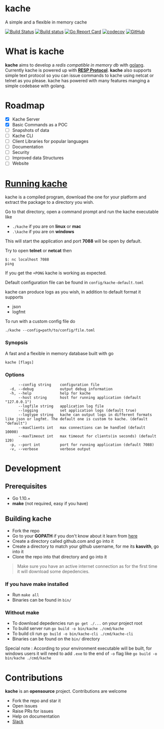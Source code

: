 # kache
A simple and a flexible in memory cache

[![Build Status](https://travis-ci.org/kasvith/kache.svg?branch=master)](https://travis-ci.org/kasvith/kache)
[![Build status](https://ci.appveyor.com/api/projects/status/40cr0460vgqyyor8/branch/master?svg=true)](https://ci.appveyor.com/project/kasvith/kache/branch/master)
[![Go Report Card](https://goreportcard.com/badge/github.com/kasvith/kache)](https://goreportcard.com/report/github.com/kasvith/kache)
[![codecov](https://codecov.io/gh/kasvith/kache/branch/master/graph/badge.svg)](https://codecov.io/gh/kasvith/kache)
[![GitHub](https://img.shields.io/github/license/mashape/apistatus.svg)](https://github.com/kasvith/kache/blob/master/LICENSE)

# What is kache
**kache** aims to develop a *redis compatible in memory db* with [golang](https://golang.org/ "go"). Currently kache is powered up with **[RESP Protocol](https://redis.io/topics/protocol "RESP")**.
**kache** also supports simple text protocol so you can issue commands to kache using netcat or telnet as you please. kache has powered with many features manging a simple codebase with golang.

# Roadmap
- [x] Kache Server
- [x] Basic Commands as a POC
- [ ] Snapshots of data
- [ ] Kache CLI
- [ ] Client Libraries for popular languages
- [ ] Documentation
- [ ] Security
- [ ] Improved data Structures
- [ ] Website

# [Running kache](#command-line-opts)

kache is a compiled program, download the one for your platform and extract the package to a directory you wish.

Go to that directory, open a command prompt and run the kache executable like

- `./kache` if you are on **linux** or **mac**
- `.\kache` if you are on **windows**

This will start the application and port **7088** will be open by default.

Try to open **telnet** or **netcat** then
```
$: nc localhost 7088
ping
```

If you get the `+PONG` kache is working as expected.

Default configuration file can be found in `config/kache-default.toml`

kache can produce logs as you wish, in addition to default format it supports 
 - json
 - logfmt

To run with a custom config file do

`./kache --config=path/to/config/file.toml`

### Synopsis

A fast and a flexible in memory database built with go

```
kache [flags]
```

### Options

```
      --config string    configuration file
  -d, --debug            output debug information
  -h, --help             help for kache
      --host string      host for running application (default "127.0.0.1")
      --logfile string   application log file
      --logging          set application logs (default true)
      --logtype string   kache can output logs in different formats like json or logfmt. The default one is custom to kache. (default "default")
      --maxClients int   max connections can be handled (default 10000)
      --maxTimeout int   max timeout for clients(in seconds) (default 120)
  -p, --port int         port for running application (default 7088)
  -v, --verbose          verbose output
```

# Development

## Prerequisites
 - Go 1.10.+
 - **make** (not required, easy if you have) 

## Building kache
- Fork the repo
- Go to your **GOPATH** if you don't know about it learn from [here](https://github.com/golang/go/wiki/SettingGOPATH "here")
- Create a directory called github.com and go into it
- Create a directory to match your github username, for me its **kasvith**, go into it
- Clone the repo into that directory and go into it

> Make sure you have an active internet connection as for the first time it will download some depedencies.

### If you have make installed
 - Run `make all`
 - Binaries can be found in `bin/`

### Without make
- To download depedencies run `go get ./...` on your project root
- To build server run `go build -o bin/kache ./cmd/kache`
- To build cli run `go build -o bin/kache-cli ./cmd/kache-cli`
- Binaries can be found on the `bin/` directory

Special note : According to your environment executable will be built, for windows users it will need to add `.exe` to the end of `-o` flag like `go build -o bin/kache ./cmd/kache`

# Contributions
**kache** is an **opensource** project. Contributions are welcome

- Fork the repo and star it
- Open issues
- Raise PRs for issues
- Help on documentation
- [Slack](https://kache-db.slack.com/ "Slack")
